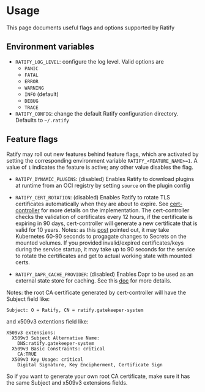# Usage

This page documents useful flags and options supported by Ratify

## Environment variables

- `RATIFY_LOG_LEVEL`: configure the log level. Valid options are
  - `PANIC`
  - `FATAL`
  - `ERROR`
  - `WARNING`
  - `INFO` (default)
  - `DEBUG`
  - `TRACE`
- `RATIFY_CONFIG`: change the default Ratify configuration directory. Defaults to `~/.ratify`

## Feature flags

Ratify may roll out new features behind feature flags, which are activated by setting the corresponding environment variable `RATIFY_<FEATURE_NAME>=1`.
A value of `1` indicates the feature is active; any other value disables the flag.

- `RATIFY_DYNAMIC_PLUGINS`: (disabled) Enables Ratify to download plugins at runtime from an OCI registry by setting `source` on the plugin config

- `RATIFY_CERT_ROTATION`: (disabled) Enables Ratify to rotate TLS certificates automatically when they are about to expire. See [cert-controller](https://github.com/open-policy-agent/cert-controller) for more details on the implementation. The cert-controller checks the validation of certificates every 12 hours, if the certificate is expiring in 90 days, cert-controller will generate a new certificate that is valid for 10 years. Notes: as this [post](https://ahmet.im/blog/kubernetes-secret-volumes-delay/) pointed out, it may take Kubernetes 60-90 seconds to progagate changes to Secrets on the mounted volumes. If you provided invalid/expired certificates/keys during the service startup, it may take up to 90 seconds for the service to rotate the certificates and get to actual working state with mounted certs.

- `RATIFY_DAPR_CACHE_PROVIDER`: (disabled) Enables Dapr to be used as an external state store for caching. See this [doc](../developer/cache.md#dapr) for more details. 

Notes: the root CA certificate generated by cert-controller will have the Subject field like:

  `Subject: O = Ratify, CN = ratify.gatekeeper-system`
  
  and x509v3 extentions field like:
  ```
  X509v3 extensions:
    X509v3 Subject Alternative Name: 
      DNS:ratify.gatekeeper-system
    X509v3 Basic Constraints: critical
      CA:TRUE
    X509v3 Key Usage: critical
      Digital Signature, Key Encipherment, Certificate Sign
  ```
So if you want to generate your own root CA certificate, make sure it has the same Subject and x509v3 extensions fields.